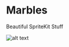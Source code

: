 # Marbles
Beautiful SpriteKit Stuff

![alt text](https://github.com/Joule87/Media/blob/master/Marbles/Marbles.gif)

